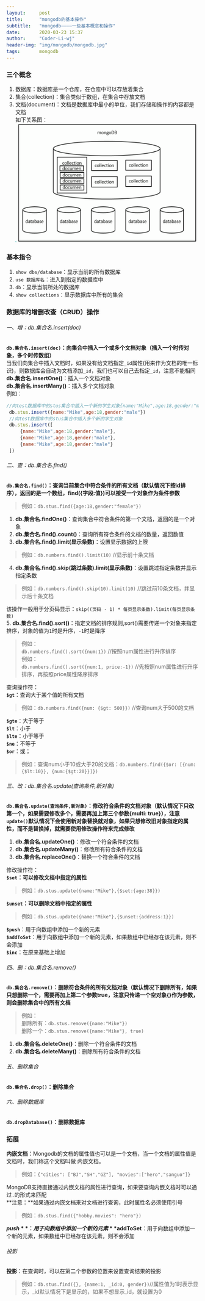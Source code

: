 ```yaml
---
layout:     post
title:      "mongodb的基本操作"
subtitle:   "mongodb————一些基本概念和操作"
date:       2020-03-23 15:37
author:     "Coder-Li-wj"
header-img: "img/mongodb/mongodb.jpg"
tags:       mongodb
---  
```


### 三个概念  
1. 数据库：数据库是一个仓库，在仓库中可以存放着集合  
2. 集合(collection)：集合类似于数组，在集合中存放文档  
3. 文档(document)：文档是数据库中最小的单位，我们存储和操作的内容都是文档  
如下关系图：  
![关系图](/img/mongodb/dcd.jpg)  

### 基本指令  
1. `show dbs/database`：显示当前的所有数据库  
2. `use 数据库名`：进入到指定的数据库中  
3. `db`：显示当前所处的数据库  
4. `show collections`：显示数据库中所有的集合  

### 数据库的增删改查（CRUD）操作  

###### 一、增：db.集合名.insert(doc)  
   **`db.集合名.insert(doc)`：向集合中插入一个或多个文档对象（插入一个时传对象，多个时传数组）**  
   当我们向集合中插入文档时，如果没有给文档指定`_id`属性(用来作为文档的唯一标识)，则数据库会自动为文档添加`_id`，我们也可以自己去指定`_id`，注意不能相同    
   **db.集合名.insertOne()**：插入一个文档对象  
   **db.集合名.insertMany()**：插入多个文档对象  
   例如： 
   ```js
   //向test数据库中的stus集合中插入一个新的学生对象{name:"Mike",age:18,gender:"male"}  
    db.stus.insert({name:"Mike",age:18,gender:"male"})   
    //向test数据库中的stus集合中插入多个新的学生对象
    db.stus.insert([
        {name:"Mike",age:18,gender:"male"},
        {name:"Mike",age:18,gender:"male"},
        {name:"Mike",age:18,gender:"male"}
    ])
   ```

###### 二、查：db.集合名.find()  
   **`db.集合名.find()`：查询当前集合中符合条件的所有文档（默认情况下按id排序），返回的是一个数组，find({字段:值})可以接受一个对象作为条件参数**  
   >例如：`db.stus.find({age:18,gender:"female"})`   

   1. **db.集合名.findOne()**：查询集合中符合条件的第一个文档，返回的是一个对象  
   2. **db.集合名.find().count()**：查询所有符合条件的文档的数量，返回数值  
   3. **db.集合名.find().limit(显示条数)**：设置显示数据的上限  
   >例如：`db.numbers.find().limit(10)`  //显示前十条文档  

   4. **db.集合名.find().skip(跳过条数).limit(显示条数)**：设置跳过指定条数并显示指定条数  
   >例如：`db.numbers.find().skip(10).limit(10)`  //跳过前10条文档，并显示后十条文档  

   该操作一般用于分页码显示：`skip((页码 - 1) * 每页显示条数).limit(每页显示条数)`  
   5. **db.集合名.find().sort()**：指定文档的排序规则,sort()需要传递一个对象来指定排序，对象的值为`1`时是升序，`-1`时是降序    
   >例如：  
   `db.numbers.find().sort({num:1})` //按照num属性进行升序排序  
   >例如：  
   `db.numbers.find().sort({num:1, price:-1})`  //先按照num属性进行升序排序，再按照price属性降序排序    
   
   查询操作符：  
   **`$gt`**：查询大于某个值的所有文档  
   >例如：`db.numbers.find({num: {$gt: 500}})`   //查询num大于500的文档  

   **`$gte`**：大于等于  
   **`$lt`**：小于  
   **`$lte`**：小于等于  
   **`$ne`**：不等于  
   **`$or`**：或；  
   >例如：查询num小于10或大于20的文档：`db.numbers.find({$or: [{num:{$lt:10}}, {num:{$gt:20}}]})`

###### 三、改：db.集合名.update(查询条件,新对象)  
**`db.集合名.update(查询条件,新对象)`：修改符合条件的文档对象（默认情况下只改第一个，如果需要修改多个，需要再加上第三个参数{multi: true}），注意`update()`默认情况下会使用新对象替换就对象，如果只想修改旧对象指定的属性，而不是替换掉，就需要使用修改操作符来完成修改**  
   1. **db.集合名.updateOne()**：修改一个符合条件的文档  
   2. **db.集合名.updateMany()**：修改所有符合条件的文档  
   3. **db.集合名.replaceOne()**：替换一个符合条件的文档  

   修改操作符：  
   **`$set`：可以修改文档中指定的属性**  
   >例如：`db.stus.update({name:"Mike"},{$set:{age:38}})`  

   **`$unset`：可以删除文档中指定的属性**  
   >例如：`db.stus.update({name:"Mike"},{$unset:{address:1}})`   

   **`$push`**：用于向数组中添加一个新的元素  
   **`$addToSet`**：用于向数组中添加一个新的元素，如果数组中已经存在该元素，则不会添加  
   **`$inc`**：在原来基础上增加

###### 四、删：db.集合名.remove()  
**`db.集合名.remove()`：删除符合条件的所有文档对象（默认情况下删除所有，如果只想删除一个，需要再加上第二个参数true，注意只传递一个空对象{}作为参数，则会删除集合中的所有文档**  
  > 例如：  
   删除所有：`db.stus.remove({name:"Mike"})`  
   删除一个：`db.stus.remove({name:"Mike"}, true)`   

   1. **db.集合名.deleteOne()**：删除一个符合条件的文档  
   2. **db.集合名.deleteMany()**：删除所有符合条件的文档  

###### 五、删除集合
**`db.集合名.drop()`：删除集合**  

###### 六、删除数据库
**`db.dropDatabase()`：删除数据库**  

### 拓展  
**内嵌文档**：Mongodb的文档的属性值也可以是一个文档，当一个文档的属性值是文档时，我们称这个文档叫做  内嵌文档。  
>例如：`{"cities": ["BJ","SH","GZ"], "movies":["hero","sanguo"]}`  
  
MongoDB支持直接通过内嵌文档的属性进行查询，如果要查询内嵌文档时可以通过`.`的形式来匹配  
**注意：**如果通过内嵌文档来对文档进行查询，此时属性名必须使用引号  
>例如：`db.stus.find({"hobby.movies": "hero"})`  

**$push**：用于向数组中添加一个新的元素  
**$addToSet**：用于向数组中添加一个新的元素，如果数组中已经存在该元素，则不会添加  

###### 投影  
**投影**：在查询时，可以在第二个参数的位置来设置查询结果的投影  
>例如：`db.stus.find({}, {name:1, _id:0, gender})`//属性值为1时表示显示，_id默认情况下是显示的，如果不想显示_id，就设置为0
